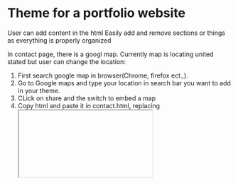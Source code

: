 # Theme for a portfolio website
User can add content in the html 
Easily add and remove sections or things as everything is properly organized

In contact page, there is a googl map. Currently map is locating united stated but user can change the location:
1. First search google map  in browser(Chrome, firefox ect.,).
2. Go to Google maps and type your location in search bar you want to add in your theme.
3. CLick on share and the switch to embed a map
4. Copy html and paste it in contact.html, replacing <iframe> tag

Style.css is the main css file managing most of the styling.
Registeration.css  handles styles of sign up and login pages.
Grid.css handles the styles for all other pages which include tables such as expertise and certificates pages.


for you custom images:
1. Replace images in Asset folder with your images
2. Ensure that all images have same name as in Assets folder(also don't change file extension)
3. DOn't change images name in Assets folder
4. New images should have the same previous names

© 2024 Mujadid Majeed: Email:mujadid2001@gmail.com. All Rights Reserved.


